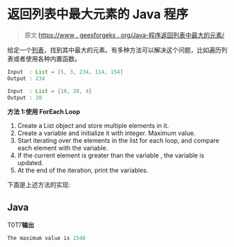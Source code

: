 # 返回列表中最大元素的 Java 程序

> 原文:[https://www . geesforgeks . org/Java-程序返回列表中最大的元素/](https://www.geeksforgeeks.org/java-program-to-return-the-largest-element-in-a-list/)

给定一个[列表](https://www.geeksforgeeks.org/list-interface-java-examples/)，找到其中最大的元素。有多种方法可以解决这个问题，比如遍历列表或者使用各种内置函数。

```java
Input  : List = [5, 3, 234, 114, 154]
Output : 234

Input  : List = {10, 20, 4}
Output : 20
```

**方法 1:使用 ForEach Loop**

1.  Create a List object and store multiple elements in it.
2.  Create a variable and initialize it with integer. Maximum value.
3.  Start iterating over the elements in the list for each loop, and compare each element with the variable.
4.  If the current element is greater than the variable , the variable is updated.
5.  At the end of the iteration, print the variables.

下面是上述方法的实现:

## Java

T0T7**输出**

```java
The maximum value is 1540
```